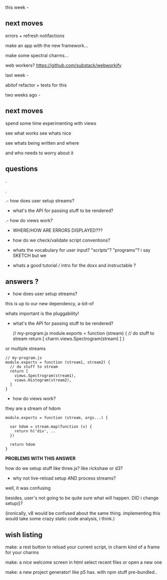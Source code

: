 
this week -

## next moves

errors + refresh notifactions

make an app with the new framework...

make some spectral charms...

web workers? https://github.com/substack/webworkify








last week -

abitof refactor + tests for this




two weeks ago -

## next moves

spend some time experimenting with views

see what works see whats nice

see whats being written and where

and who needs to worry about it

## questions

.

.

.- how does user setup streams?

- what's the API for passing stuff to be rendered?

.- how do views work?

- WHERE/HOW ARE ERRORS DISPLAYED???

- how do we check/validate script conventions?

- whats the vocabulary for user input? "scripts"? "programs"? 
i say SKETCH but we

- whats a good tutorial / intro for the doxx and instructable ?


## answers ?

- how does user setup streams?

this is up to our new dependency, a-bit-of

whats important is the pluggability!

- what's the API for passing stuff to be rendered?

    // my-program.js
    module.exports = function (stream) {
      // do stuff to stream
      return [
        charm.views.Spectrogram(stream) 
      ]
    }

or multiple streams

    // my-program.js
    module.exports = function (stream1, stream2) {
      // do stuff to stream
      return [
        views.Spectrogram(stream1),
        views.Histogram(stream2),
      ]
    }

- how do views work?

they are a stream of hdom
    
    module.exports = function (stream, args...) {

      var hdom = stream.map(function (v) {
        return h('div', ..
      })

      return hdom
    }

**PROBLEMS WITH THIS ANSWER**

how do we setup stuff like three.js? like rickshaw or d3?

- why not live-reload setup AND process streams?

well, it was confusing

besides, user's not going to be quite sure what will happen. DID i change setup()?

(ironically, v8 would be confused about the same thing. implementing this would take some crazy static code analysis, i think.)

## wish listing

make: a rest button to reload your current script, in charm
      kind of a frame for your charms

make: a nice welcome screen in html
      select recent files
      or open a new one

make: a new project generator!
      like p5 has.
      with npm stuff pre-bundled..

